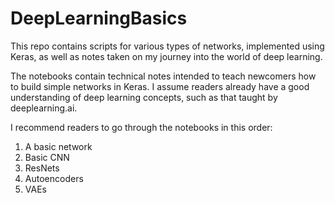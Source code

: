 # DeepLearningBasics
This repo contains scripts for various types of networks, implemented using Keras, as well as notes taken on my journey into the world of deep learning.
 
The notebooks contain technical notes intended to teach newcomers how to build simple networks in Keras. I assume readers already have a good understanding of deep learning concepts, such as that taught by deeplearning.ai.

I recommend readers to go through the notebooks in this order:
1. A basic network
2. Basic CNN
3. ResNets
4. Autoencoders
5. VAEs
